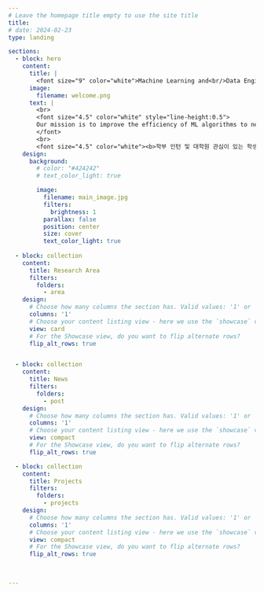 ```yaml
---
# Leave the homepage title empty to use the site title
title:
# date: 2024-02-23
type: landing

sections:
  - block: hero
    content:
      title: |
        <font size="9" color="white">Machine Learning and<br/>Data Engineering Lab </font>
      image:
        filename: welcome.png
      text: |
        <br>
        <font size="4.5" color="white" style="line-height:0.5">
        Our mission is to improve the efficiency of ML algorithms to next levels, to achieve non-trivial algorithms for data-intensive problems, and to develop a parameter-efficient and robust reasoning methodology. We are passionate about tackling significant challenges in various fields such as computer vision and natural language processing, with a focus on addressing fundamental problems. We are seeking talented students to join us on our journey.
        </font>
        <br>
        <font size="4.5" color="white"><b>학부 인턴 및 대학원 관심이 있는 학생은 편하게 연락바랍니다.</b></font>
    design:
      background:
        # color: "#424242"
        # text_color_light: true

        image:
          filename: main_image.jpg
          filters:
            brightness: 1
          parallax: false
          position: center
          size: cover
          text_color_light: true
    
  - block: collection
    content:
      title: Research Area
      filters:
        folders:
          - area
    design:
      # Choose how many columns the section has. Valid values: '1' or '2'.
      columns: '1'
      # Choose your content listing view - here we use the `showcase` view
      view: card 
      # For the Showcase view, do you want to flip alternate rows?
      flip_alt_rows: true


  - block: collection
    content:
      title: News
      filters:
        folders:
          - post
    design:
      # Choose how many columns the section has. Valid values: '1' or '2'.
      columns: '1'
      # Choose your content listing view - here we use the `showcase` view
      view: compact
      # For the Showcase view, do you want to flip alternate rows?
      flip_alt_rows: true

  - block: collection
    content:
      title: Projects
      filters:
        folders:
          - projects
    design:
      # Choose how many columns the section has. Valid values: '1' or '2'.
      columns: '1'
      # Choose your content listing view - here we use the `showcase` view
      view: compact
      # For the Showcase view, do you want to flip alternate rows?
      flip_alt_rows: true
      

        
---
```


